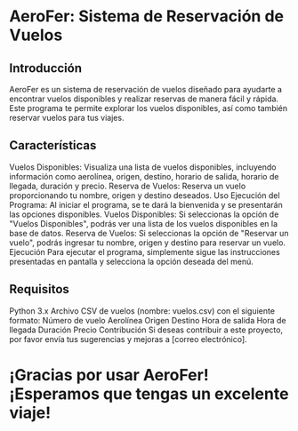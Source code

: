 
# AeroFer: Sistema de Reservación de Vuelos
## Introducción
AeroFer es un sistema de reservación de vuelos diseñado para ayudarte a encontrar vuelos disponibles y realizar reservas de manera fácil y rápida. Este programa te permite explorar los vuelos disponibles, así como también reservar vuelos para tus viajes.

## Características
Vuelos Disponibles: Visualiza una lista de vuelos disponibles, incluyendo información como aerolínea, origen, destino, horario de salida, horario de llegada, duración y precio.
Reserva de Vuelos: Reserva un vuelo proporcionando tu nombre, origen y destino deseados.
Uso
Ejecución del Programa: Al iniciar el programa, se te dará la bienvenida y se presentarán las opciones disponibles.
Vuelos Disponibles: Si seleccionas la opción de "Vuelos Disponibles", podrás ver una lista de los vuelos disponibles en la base de datos.
Reserva de Vuelos: Si seleccionas la opción de "Reservar un vuelo", podrás ingresar tu nombre, origen y destino para reservar un vuelo.
Ejecución
Para ejecutar el programa, simplemente sigue las instrucciones presentadas en pantalla y selecciona la opción deseada del menú.

## Requisitos
Python 3.x
Archivo CSV de vuelos (nombre: vuelos.csv) con el siguiente formato:
Número de vuelo
Aerolínea
Origen
Destino
Hora de salida
Hora de llegada
Duración
Precio
Contribución
Si deseas contribuir a este proyecto, por favor envía tus sugerencias y mejoras a [correo electrónico].

# ¡Gracias por usar AeroFer! ¡Esperamos que tengas un excelente viaje!